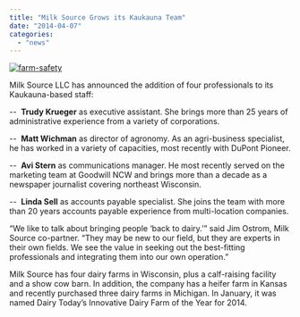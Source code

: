 ```yaml
---
title: "Milk Source Grows its Kaukauna Team"
date: "2014-04-07"
categories: 
  - "news"
---
```


[![farm-safety](http://milk-source.local/wp-content/uploads/2013/10/farm-safety.jpg)](http://milk-source.local/wp-content/uploads/2013/10/farm-safety.jpg)

Milk Source LLC has announced the addition of four professionals to its Kaukauna-based staff:

\--  **Trudy Krueger** as executive assistant. She brings more than 25 years of administrative experience from a variety of corporations.

\--  **Matt Wichman** as director of agronomy. As an agri-business specialist, he has worked in a variety of capacities, most recently with DuPont Pioneer.

\--  **Avi Stern** as communications manager. He most recently served on the marketing team at Goodwill NCW and brings more than a decade as a newspaper journalist covering northeast Wisconsin.

\--  **Linda Sell** as accounts payable specialist. She joins the team with more than 20 years accounts payable experience from multi-location companies.

“We like to talk about bringing people ‘back to dairy.’” said Jim Ostrom, Milk Source co-partner. “They may be new to our field, but they are experts in their own fields. We see the value in seeking out the best-fitting professionals and integrating them into our own operation.”

Milk Source has four dairy farms in Wisconsin, plus a calf-raising facility and a show cow barn. In addition, the company has a heifer farm in Kansas and recently purchased three dairy farms in Michigan. In January, it was named Dairy Today’s Innovative Dairy Farm of the Year for 2014.

